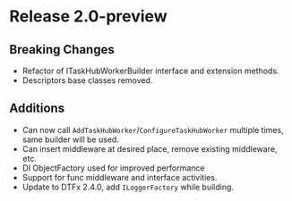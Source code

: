 # Release 2.0-preview

## Breaking Changes
- Refactor of ITaskHubWorkerBuilder interface and extension methods.
- Descriptors base classes removed.

## Additions
- Can now call `AddTaskHubWorker`/`ConfigureTaskHubWorker` multiple times, same builder will be used.
- Can insert middleware at desired place, remove existing middleware, etc.
- DI ObjectFactory used for improved performance
- Support for func middleware and interface activities.
- Update to DTFx 2.4.0, add `ILoggerFactory` while building.

